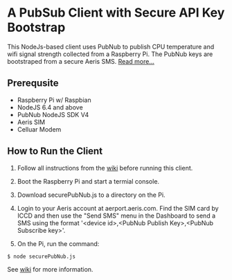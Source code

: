 # A PubSub Client with Secure API Key Bootstrap
This NodeJs-based client uses PubNub to publish CPU temperature and wifi signal strength collected from a Raspberry Pi. The PubNub keys are bootstraped from a secure Aeris SMS. [Read more...](https://github.com/aerisiot/secure-pubsub/wiki)

## Prerequsite
* Raspberry Pi w/ Raspbian
* NodeJS 6.4 and above
* PubNub NodeJS SDK V4
* Aeris SIM
* Celluar Modem

## How to Run the Client
1. Follow all instructions from the [wiki](https://github.com/aerisiot/secure-pubsub/wiki) before running this client.

2. Boot the Raspberry Pi and start a termial console.

3. Download securePubNub.js to a directory on the Pi.

4. Login to your Aeris account at aerport.aeris.com. Find the SIM card by ICCD and then use the "Send SMS" menu in the Dashboard to send a SMS using the format '<device id\>,<PubNub Publish Key\>,<PubNub Subscribe key\>'.

5. On the Pi, run the command:
```sh
$ node securePubNub.js
```

See [wiki](https://github.com/aerisiot/secure-pubsub/wiki) for more information.
